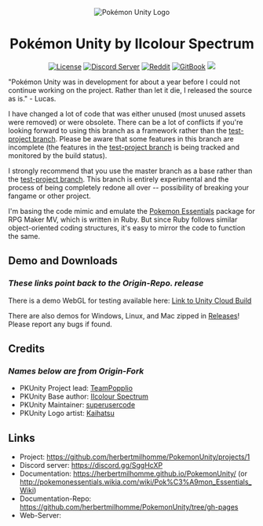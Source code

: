 <p align="center">
  <img alt="Pokémon Unity Logo" src="https://styles.redditmedia.com/t5_39moy/styles/bannerPositionedImage_6is405sk53j01.png" />
  <h1 align="center">Pokémon Unity by IIcolour Spectrum</h1>
  <p align="center">
    <a href="https://opensource.org/licenses/BSD-3-Clause"><img alt="License" src="https://img.shields.io/badge/license-New%20BSD-blue.svg"/></a>
    <a href="https://discord.gg/SggHcXP"><img alt="Discord Server" src="https://img.shields.io/badge/join%20us%20on-discord-7289DA.svg"/></a>
    <a href="https://www.reddit.com/r/PokemonUnity/"><img alt="Reddit" src="https://img.shields.io/badge/join%20us%20on-reddit-ff5700.svg"/></a>
    <a href="https://herbertmilhomme.github.io/PokemonUnity/"><img alt="GitBook" src="https://img.shields.io/badge/view%20docs%20on-gitbook-blue.svg"/></a>
    <a href="https://herbertmilhomme.visualstudio.com/PokemonUnity/_build/index?definitionId=3"><img src="https://herbertmilhomme.visualstudio.com/_apis/public/build/definitions/90a2f24a-6d43-47cd-9e21-be259c022c96/3/badge"/></a>
  </p>
</p>

"Pokémon Unity was in development for about a year before I could not continue working on the project. Rather than let it
die, I released the source as is." - Lucas.

I have changed a lot of code that was either unused (most unused assets were removed) or were obsolete. There can be a lot of conflicts if you're looking forward to using this branch as a framework rather than the [test-project branch](https://github.com/herbertmilhomme/PokemonUnity/tree/TestProject). Please be aware that some features in this branch are incomplete (the features in the [test-project branch](https://github.com/herbertmilhomme/PokemonUnity/tree/TestProject) is being tracked and monitored by the build status).

I strongly recommend that you use the master branch as a base rather than the [test-project branch](https://github.com/herbertmilhomme/PokemonUnity/tree/TestProject). This branch is entirely experimental and the process of being completely redone all over -- possibility of breaking your fangame or other project.

I'm basing the code mimic and emulate the [Pokemon Essentials](http://pokemonessentials.wikia.com/wiki/Pok%C3%A9mon_Essentials_Wiki) package for RPG Maker MV, which is written in Ruby. But since Ruby follows similar object-oriented coding structures, it's easy to mirror the code to function the same.

## Demo and Downloads
### _These links point back to the Origin-Repo. release_
There is a demo WebGL for testing available here: [Link to Unity Cloud Build](https://developer.cloud.unity3d.com/share/Wy-y2uSUhG/)

There are also demos for Windows, Linux, and Mac zipped in [Releases](https://github.com/superusercode/PokemonUnity/releases)!  Please report any bugs if found.

## Credits
### _Names below are from Origin-Fork_

* PKUnity Project lead: [TeamPopplio](https://github.com/TeamPopplio/)
* PKUnity Base author: [IIcolour Spectrum](https://www.reddit.com/user/IIcolour_Spectrum)
* PKUnity Maintainer: [superusercode](https://www.reddit.com/user/Lucas_One/)
* PKUnity Logo artist: [Kaihatsu](https://twitter.com/KaihatsuYT)

## Links

* Project: https://github.com/herbertmilhomme/PokemonUnity/projects/1
* Discord server: https://discord.gg/SggHcXP
* Documentation: https://herbertmilhomme.github.io/PokemonUnity/ (or http://pokemonessentials.wikia.com/wiki/Pok%C3%A9mon_Essentials_Wiki)
* Documentation-Repo: https://github.com/herbertmilhomme/PokemonUnity/tree/gh-pages
* Web-Server:
